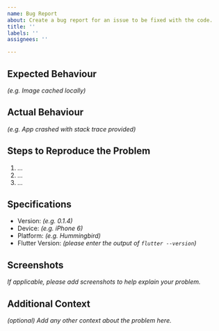 ```yaml
---
name: Bug Report
about: Create a bug report for an issue to be fixed with the code.
title: ''
labels: ''
assignees: ''

---
```


## Expected Behaviour
*(e.g. Image cached locally)*

## Actual Behaviour
*(e.g. App crashed with stack trace provided)*

## Steps to Reproduce the Problem
  1. *...*
  1. *...*
  1. *...*

## Specifications
  - Version: *(e.g. 0.1.4)*
  - Device: *(e.g. iPhone 6)*
  - Platform: *(e.g. Hummingbird)*
  - Flutter Version: *(please enter the output of `flutter --version`)*

## Screenshots
*If applicable, please add screenshots to help explain your problem.*

## Additional Context
*(optional) Add any other context about the problem here.*
